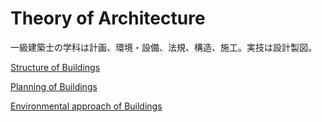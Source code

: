 # Theory of Architecture

一級建築士の学科は計画、環境・設備、法規、構造、施工。実技は設計製図。

[Structure of Buildings](Theory%20of%20Architecture%20bc835cd64fd64208aa0b208a20665ff7/Structure%20of%20Buildings%2082c24cd0a479437ab76bfaba2de5e90b.md)

[Planning of Buildings](Theory%20of%20Architecture%20bc835cd64fd64208aa0b208a20665ff7/Planning%20of%20Buildings%202fbb28e5035445f8a7395047b60a3bc0.md)

[Environmental approach of Buildings](Theory%20of%20Architecture%20bc835cd64fd64208aa0b208a20665ff7/Environmental%20approach%20of%20Buildings%20fca7c0f0014a46929d6993e656e56379.md)